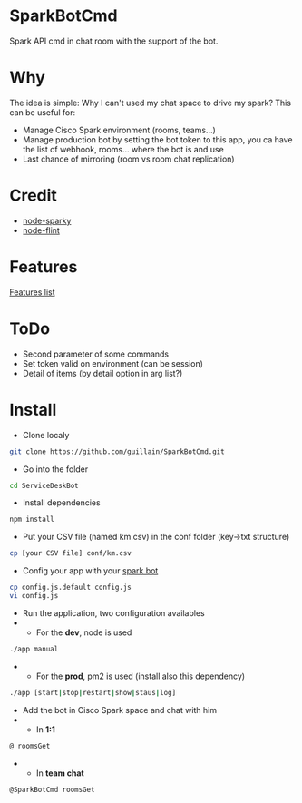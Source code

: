 # SparkBotCmd
Spark API cmd in chat room with the support of the bot.

# Why
The idea is simple: Why I can't used my chat space to drive my spark?
This can be useful for:
* Manage Cisco Spark environment (rooms, teams...)
* Manage production bot by setting the bot token to this app, you ca have the list of webhook, rooms... where the bot is and use
* Last chance of mirroring (room vs room chat replication)

# Credit
* [node-sparky](https://www.npmjs.com/package/node-sparky)
* [node-flint](https://www.npmjs.com/package/node-flint)

# Features
[Features list](FEATURES.md)

# ToDo
* Second parameter of some commands
* Set token valid on environment (can be session)
* Detail of items (by detail option in arg list?)

# Install
* Clone localy
```bash
git clone https://github.com/guillain/SparkBotCmd.git
```
* Go into the folder
```bash
cd ServiceDeskBot
```
* Install dependencies
```bash
npm install
```
* Put your CSV file (named km.csv) in the conf folder (key->txt structure)
```bash
cp [your CSV file] conf/km.csv
```
* Config your app with your [spark bot](https://developer.ciscospark.com/apps.html)
```bash
cp config.js.default config.js
vi config.js
```
* Run the application, two configuration availables
* * For the **dev**, node is used
```bash
./app manual
```
* * For the **prod**, pm2 is used (install also this dependency)
```bash
./app [start|stop|restart|show|staus|log]
```
* Add the bot in Cisco Spark space and chat with him
* * In **1:1**
```bash
@ roomsGet
```
* * In **team chat**
```bash
@SparkBotCmd roomsGet
```

